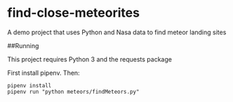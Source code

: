 # find-close-meteorites
A demo project that uses Python and Nasa data to find meteor landing sites

##Running

This project requires Python 3 and the requests package

First install pipenv. Then:

```
pipenv install
pipenv run "python meteors/findMeteors.py"
```
